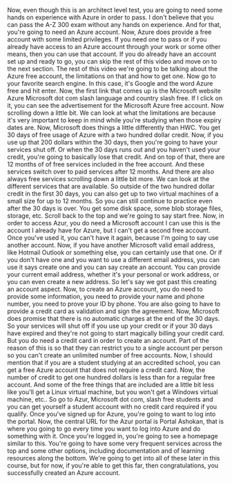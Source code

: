 Now, even though this is an architect level test, you are going to need some hands on experience with
Azure in order to pass.
I don't believe that you can pass the A-Z 300 exam without any hands on experience.
And for that, you're going to need an Azure account.
Now, Azure does provide a free account with some limited privileges.
If you need one to pass or if you already have access to an Azure account through your work or some
other means, then you can use that account.
If you do already have an account set up and ready to go, you can skip the rest of this video and move
on to the next section.
The rest of this video we're going to be talking about the Azure free account, the limitations on that
and how to get one.
Now go to your favorite search engine.
In this case, it's Google and the word Azure free and hit enter.
Now, the first link that comes up is the Microsoft website Azure Microsoft dot com slash language and
country slash free.
If I click on it, you can see the advertisement for the Microsoft Azure free account.
Now scrolling down a little bit.
We can look at what the limitations are because it's very important to keep in mind while you're studying
when those expiry dates are.
Now, Microsoft does things a little differently than HWC.
You get 30 days of free usage of Azure with a two hundred dollar credit.
Now, if you use up that 200 dollars within the 30 days, then you're going to have your services shut
off.
Or when the 30 days runs out and you haven't used your credit, you're going to basically lose that
credit.
And on top of that, there are 12 months of of free services included in the free account.
And these services switch over to paid services after 12 months.
And there are also always free services scrolling down a little bit more.
We can look at the different services that are available.
So outside of the two hundred dollar credit in the first 30 days, you can also get up to two virtual
machines of a small size for up to 12 months.
So you can still continue to practice even after the 30 days is over.
You get some disk space, some blob storage files, storage, etc. Scroll back to the top and we're
going to say start free.
Now, in order to access Azur, you do need a Microsoft account I can use this is the account I already
have for Azure, but I can't get a second free account.
Once you've used it, you can't have it again, because I'm going to say use another account.
Now, if you have another Microsoft valid email address, like Hotmail Outlook or something else, you
can certainly use that one.
Or if you don't have one and you want to use a different email address, you can use it says create
one and you can say create an account.
You can provide your current email address, whether it's your personal or work address, or you can
even create a new address.
So let's say we got past this creating an account aspect.
Now, to create an Azure account, you do need to provide some information, you need to provide your
name and phone number, you need to prove your ID by phone.
You are also going to have to provide a credit card as validation and sign the agreement.
Now, Microsoft does promise that there is no automatic charges at the end of the 30 days.
So your services will shut off if you use up your credit or if your 30 days have expired and they're
not going to start magically billing your credit card.
But you do need a credit card in order to create an account.
Part of the reason of this is so that they can restrict you to a single account per person so you can't
create an unlimited number of free accounts.
Now, I should mention that if you are a student studying at an accredited school, you can get a free
Azure account that does not require a credit card.
Now, the number of credit to get one hundred dollars is less than for a regular free account.
And some of the free things that are included are a little bit less like you'll get a Linux virtual
machine, but you won't get a Windows virtual machine, etc..
So go to Azur, Microsoft dot com, slash free students and you can get yourself a student account with
no credit card required if you qualify.
Once you've signed up for Azure, you're going to want to log into the portal.
Now, the central URL for the Azur portal is Portal Ashokan, that is where you going to go every time
you want to log into Azure and do something with it.
Once you're logged in, you're going to see a homepage similar to this.
You're going to have some very frequent services across the top and some other options, including documentation
and of learning resources along the bottom.
We're going to get into all of these later in this course, but for now, if you're able to get this
far, then congratulations, you successfully created an Azure account.
